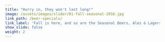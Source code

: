 ```yaml
---
title: "Hurry in, they won't last long!"
image: /assets/images/slider/01-fall-seasonal-2016.jpg
link_path: /beer-specials/
link_label: 'Fall is here, and so are the Seasonal Beers, Ales & Lagers!'
show_slide: false
weight: 2
---
```



